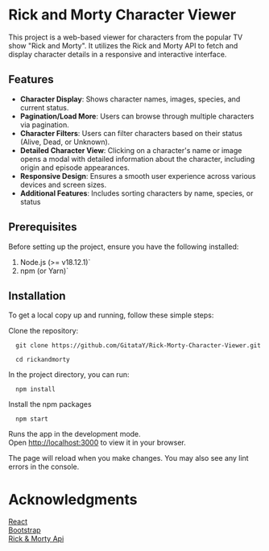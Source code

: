 # Rick and Morty Character Viewer

This project is a web-based viewer for characters from the popular TV show "Rick and Morty". It utilizes the Rick and Morty API to fetch and display character details in a responsive and interactive interface.

## Features

- **Character Display**: Shows character names, images, species, and current status.
- **Pagination/Load More**: Users can browse through multiple characters via pagination.
- **Character Filters**: Users can filter characters based on their status (Alive, Dead, or Unknown).
- **Detailed Character View**: Clicking on a character's name or image opens a modal with detailed information about the character, including origin and episode appearances.
- **Responsive Design**: Ensures a smooth user experience across various devices and screen sizes.
- **Additional Features**: Includes sorting characters by name, species, or status

## Prerequisites

Before setting up the project, ensure you have the following installed:

1. Node.js (>= v18.12.1)`
2. npm (or Yarn)`

## Installation

To get a local copy up and running, follow these simple steps:

Clone the repository:

      git clone https://github.com/GitataY/Rick-Morty-Character-Viewer.git
    
      cd rickandmorty

In the project directory, you can run:

      npm install

Install the npm packages

      npm start

Runs the app in the development mode.\
Open [http://localhost:3000](http://localhost:3000) to view it in your browser.

The page will reload when you make changes. You may also see any lint errors in the console.

# Acknowledgments

[React](https://react.dev/)\
[Bootstrap](https://getbootstrap.com/docs/5.3/getting-started/introduction/)\
[Rick & Morty Api](https://rickandmortyapi.com/documentation)
